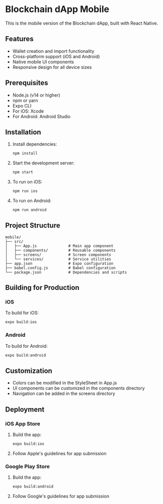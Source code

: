 # Blockchain dApp Mobile

This is the mobile version of the Blockchain dApp, built with React Native.

## Features

- Wallet creation and import functionality
- Cross-platform support (iOS and Android)
- Native mobile UI components
- Responsive design for all device sizes

## Prerequisites

- Node.js (v14 or higher)
- npm or yarn
- Expo CLI
- For iOS: Xcode
- For Android: Android Studio

## Installation

1. Install dependencies:
   ```bash
   npm install
   ```

2. Start the development server:
   ```bash
   npm start
   ```

3. To run on iOS:
   ```bash
   npm run ios
   ```

4. To run on Android:
   ```bash
   npm run android
   ```

## Project Structure

```
mobile/
├── src/
│   ├── App.js              # Main app component
│   ├── components/         # Reusable components
│   ├── screens/            # Screen components
│   └── services/           # Service utilities
├── app.json                # Expo configuration
├── babel.config.js         # Babel configuration
└── package.json            # Dependencies and scripts
```

## Building for Production

### iOS

To build for iOS:
```bash
expo build:ios
```

### Android

To build for Android:
```bash
expo build:android
```

## Customization

- Colors can be modified in the StyleSheet in App.js
- UI components can be customized in the components directory
- Navigation can be added in the screens directory

## Deployment

### iOS App Store

1. Build the app:
   ```bash
   expo build:ios
   ```

2. Follow Apple's guidelines for app submission

### Google Play Store

1. Build the app:
   ```bash
   expo build:android
   ```

2. Follow Google's guidelines for app submission